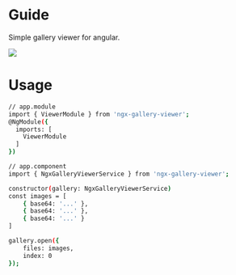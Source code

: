 # Guide

Simple gallery viewer for angular.

![](screenshot.gif)

# Usage

```bash
// app.module
import { ViewerModule } from 'ngx-gallery-viewer';
@NgModule({
  imports: [
    ViewerModule
  ]
})

// app.component
import { NgxGalleryViewerService } from 'ngx-gallery-viewer';

constructor(gallery: NgxGalleryViewerService)
const images = [
    { base64: '...' },
    { base64: '...' },
    { base64: '...' }
]

gallery.open({
    files: images,
    index: 0
});

```
